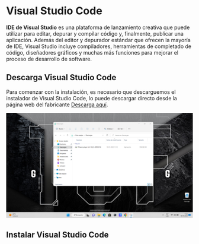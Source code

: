 # Visual Studio Code

**IDE de Visual Studio** es una plataforma de lanzamiento creativa que puede utilizar para editar, depurar y compilar código y, finalmente, publicar una aplicación. Además del editor y depurador estándar que ofrecen la mayoría de IDE, Visual Studio incluye compiladores, herramientas de completado de código, diseñadores gráficos y muchas más funciones para mejorar el proceso de desarrollo de software.

## Descarga Visual Studio Code

Para comenzar con la instalación, es necesario que descarguemos el instalador de Visual Studio Code, lo puede descargar directo desde la página web del fabricante [Descarga aquí](https://visualstudio.microsoft.com/es/thank-you-downloading-visual-studio/?sku=Community&channel=Release&version=VS2022&source=VSLandingPage&cid=2030&passive=false).

![alt text](https://github.com/fpardot/VMware/blob/2106406c7f2c2d1b6b75d0c56f6596b1e3b3df3a/img/6.png)

## Instalar Visual Studio Code